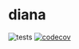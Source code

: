 # diana

![tests](https://github.com/hsldymq/diana/actions/workflows/unit-tests.yml/badge.svg)
[![codecov](https://codecov.io/gh/hsldymq/diana/branch/main/graph/badge.svg?token=HUS3R818SB)](https://codecov.io/gh/hsldymq/diana)